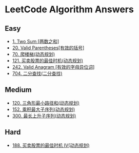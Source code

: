 # LeetCode Algorithm Answers

## Easy

- [1. Two Sum [两数之和]](./answers/1.py)
- [20. Valid Parentheses[有效的括号]](./answers/20.py)
- [70. 爬楼梯(动态规划)](./answers/70.py)
- [121. 买卖股票的最佳时机(动态规划)](./answers/70.py)
- [242. Valid Anagram [有效的字母异位词]](./answers/242.py)
- [704. 二分查找(二分查找)](./answers/704.py)

## Medium
- [120. 三角形最小路径和(动态规划)](./answers/120.py)
- [152. 乘积最大子序列(动态规划)](./answers/152.py)
- [300. 最长上升子序列(动态规划)](./answers/300.py)

## Hard

- [188. 买卖股票的最佳时机 IV(动态规划)](./answers/188.py)